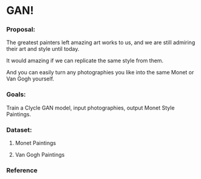 # GAN!

### Proposal:

The greatest painters left amazing art works to us, and we are still admiring their art and style until today. 

It would amazing if we can replicate the same style from them. 

And you can easily turn any photographies you like into the same Monet or Van Gogh yourself. 


### Goals:
Train a Clycle GAN model, input photographies, output Monet Style Paintings. 


### Dataset:

1. Monet Paintings

2. Van Gogh Paintings


### Reference

